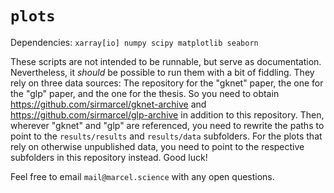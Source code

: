 # `plots`

Dependencies: `xarray[io] numpy scipy matplotlib seaborn`

These scripts are not intended to be runnable, but serve as documentation. Nevertheless, it *should* be possible to run them with a bit of fiddling. They rely on three data sources: The repository for the "gknet" paper, the one for the "glp" paper, and the one for the thesis. So you need to obtain https://github.com/sirmarcel/gknet-archive and https://github.com/sirmarcel/glp-archive in addition to this repository. Then, wherever "gknet" and "glp" are referenced, you need to rewrite the paths to point to the `results/results` and `results/data` subfolders. For the plots that rely on otherwise unpublished data, you need to point to the respective subfolders in this repository instead. Good luck!

Feel free to email `mail@marcel.science` with any open questions.